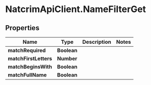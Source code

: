 # NatcrimApiClient.NameFilterGet

## Properties

Name | Type | Description | Notes
------------ | ------------- | ------------- | -------------
**matchRequired** | **Boolean** |  | 
**matchFirstLetters** | **Number** |  | 
**matchBeginsWith** | **Boolean** |  | 
**matchFullName** | **Boolean** |  | 


